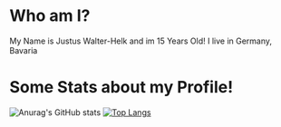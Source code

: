 <h1>Who am I?</h1>
  My Name is Justus Walter-Helk and im 15 Years Old!
  I live in Germany, Bavaria

<h1>Some Stats about my Profile!</h1>

![Anurag's GitHub stats](https://github-readme-stats.vercel.app/api?username=JustusWalter-Helk&show_icons=true&theme=dark)
[![Top Langs](https://github-readme-stats.vercel.app/api/top-langs/?username=JustusWalter-Helk&theme=dark)](https://github.com/anuraghazra/github-readme-stats)
